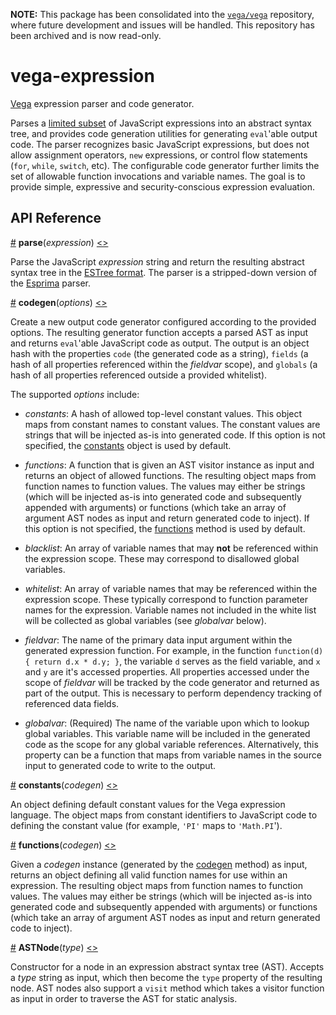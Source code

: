 **NOTE:** This package has been consolidated into the [`vega/vega`](https://github.com/vega/vega) repository, where future development and issues will be handled. This repository has been archived and is now read-only.

# vega-expression

[Vega](http://github.com/vega/vega) expression parser and code generator.

Parses a [limited subset](https://vega.github.io/vega/docs/expressions/) of
JavaScript expressions into an abstract syntax tree, and provides code
generation utilities for generating `eval`'able output code. The parser
recognizes basic JavaScript expressions, but does not allow assignment
operators, `new` expressions, or control flow statements (`for`, `while`,
`switch`, etc). The configurable code generator further limits the set of
allowable function invocations and variable names. The goal is to provide
simple, expressive and security-conscious expression evaluation.

## API Reference

<a name="parse" href="#parse">#</a>
<b>parse</b>(<i>expression</i>)
[<>](https://github.com/vega/vega-expression/blob/master/src/parser.js "Source")

Parse the JavaScript *expression* string and return the resulting abstract
syntax tree in the [ESTree format](https://github.com/estree/estree). The
parser is a stripped-down version of the [Esprima](http://esprima.org/) parser.

<a name="codegen" href="#codegen">#</a>
<b>codegen</b>(<i>options</i>)
[<>](https://github.com/vega/vega-expression/blob/master/src/codegen.js "Source")

Create a new output code generator configured according to the provided
options. The resulting generator function accepts a parsed AST as input and
returns `eval`'able JavaScript code as output. The output is an object hash
with the properties `code` (the generated code as a string), `fields` (a hash
of all properties referenced within the _fieldvar_ scope), and `globals` (a
hash of all properties referenced outside a provided whitelist).

The supported _options_ include:

- *constants*: A hash of allowed top-level constant values. This object maps
from constant names to constant values. The constant values are strings that
will be injected as-is into generated code. If this option is not specified,
the [constants](#constants) object is used by default.

- *functions*: A function that is given an AST visitor instance as input and
returns an object of allowed functions. The resulting object maps from
function names to function values. The values may either be strings (which will
be injected as-is into generated code and subsequently appended with arguments)
or functions (which take an array of argument AST nodes as input and return
generated code to inject). If this option is not specified, the
[functions](#functions) method is used by default.

- *blacklist*: An array of variable names that may **not** be referenced within
the expression scope. These may correspond to disallowed global variables.

- *whitelist*: An array of variable names that may be referenced within the
expression scope. These typically correspond to function parameter names for
the expression. Variable names not included in the white list will be collected
as global variables (see *globalvar* below).

- *fieldvar*: The name of the primary data input argument within the
generated expression function. For example, in the function
`function(d) { return d.x * d.y; }`, the variable `d` serves as the field
variable, and `x` and `y` are it's accessed properties. All properties
accessed under the scope of _fieldvar_ will be tracked by the code generator
and returned as part of the output. This is necessary to perform dependency
tracking of referenced data fields.

- *globalvar*: (Required) The name of the variable upon which to lookup global
variables. This variable name will be included in the generated code as the
scope for any global variable references. Alternatively, this property can be
a function that maps from variable names in the source input to generated code
to write to the output.

<a name="constants" href="#constants">#</a>
<b>constants</b>(<i>codegen</i>)
[<>](https://github.com/vega/vega-expression/blob/master/src/constants.js "Source")

An object defining default constant values for the Vega expression language.
The object maps from constant identifiers to JavaScript code to defining the
constant value (for example, `'PI'` maps to `'Math.PI`').

<a name="functions" href="#functions">#</a>
<b>functions</b>(<i>codegen</i>)
[<>](https://github.com/vega/vega-expression/blob/master/src/functions.js "Source")

Given a *codegen* instance (generated by the [codegen](#codegen) method) as
input, returns an object defining all valid function names for use within an
expression. The resulting object maps from function names to function values.
The values may either be strings (which will be injected as-is into generated
code and subsequently appended with arguments) or functions (which take an
array of argument AST nodes as input and return generated code to inject).

<a name="ASTNode" href="#ASTNode">#</a>
<b>ASTNode</b>(<i>type</i>)
[<>](https://github.com/vega/vega-expression/blob/master/src/ast.js "Source")

Constructor for a node in an expression abstract syntax tree (AST). Accepts
a *type* string as input, which then become the `type` property of the
resulting node. AST nodes also support a `visit` method which takes a
visitor function as input in order to traverse the AST for static analysis.
